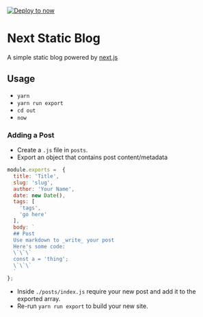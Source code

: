   [![Deploy to now](https://deploy.now.sh/static/button.svg)](https://deploy.now.sh/?repo=https://github.com/infiniteluke/blog)

# Next Static Blog
A simple static blog powered by [next.js](https://github.com/zeit/next.js)

## Usage
* `yarn`
* `yarn run export`
* `cd out`
* `now`

### Adding a Post
* Create a `.js` file in `posts`.
* Export an object that contains post content/metadata
```js
module.exports =  {
  title: 'Title',
  slug: 'slug',
  author: 'Your Name',
  date: new Date(),
  tags: [
    'tags',
    'go here'
  ],
  body: `
  ## Post
  Use markdown to _write_ your post
  Here's some code:
  \`\`\`
  const a = 'thing';
  \`\`\`
  `
};
```
* Inside `./posts/index.js` require your new post and add it to the exported array.
* Re-run `yarn run export` to build your new site.
